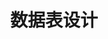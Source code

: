 ---
layout: default
title: 3. 数据表设计
parent: Apache Doris 中文手册 v3.0
has_children: true
nav_order: 3
---